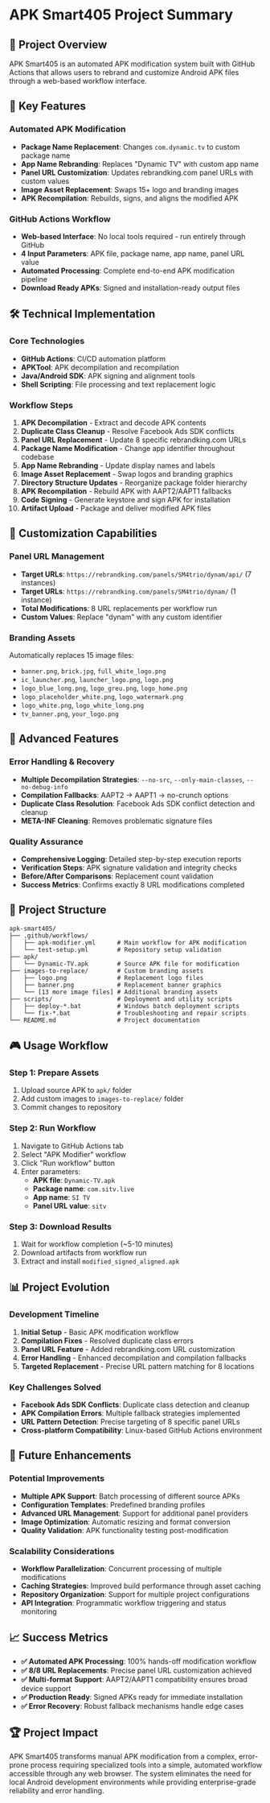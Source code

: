 # APK Smart405 Project Summary

## 🎯 **Project Overview**
APK Smart405 is an automated APK modification system built with GitHub Actions that allows users to rebrand and customize Android APK files through a web-based workflow interface.

## 🚀 **Key Features**

### **Automated APK Modification**
- **Package Name Replacement**: Changes `com.dynamic.tv` to custom package name
- **App Name Rebranding**: Replaces "Dynamic TV" with custom app name  
- **Panel URL Customization**: Updates rebrandking.com panel URLs with custom values
- **Image Asset Replacement**: Swaps 15+ logo and branding images
- **APK Recompilation**: Rebuilds, signs, and aligns the modified APK

### **GitHub Actions Workflow**
- **Web-based Interface**: No local tools required - run entirely through GitHub
- **4 Input Parameters**: APK file, package name, app name, panel URL value
- **Automated Processing**: Complete end-to-end APK modification pipeline
- **Download Ready APKs**: Signed and installation-ready output files

## 🛠 **Technical Implementation**

### **Core Technologies**
- **GitHub Actions**: CI/CD automation platform
- **APKTool**: APK decompilation and recompilation
- **Java/Android SDK**: APK signing and alignment tools
- **Shell Scripting**: File processing and text replacement logic

### **Workflow Steps**
1. **APK Decompilation** - Extract and decode APK contents
2. **Duplicate Class Cleanup** - Resolve Facebook Ads SDK conflicts
3. **Panel URL Replacement** - Update 8 specific rebrandking.com URLs
4. **Package Name Modification** - Change app identifier throughout codebase
5. **App Name Rebranding** - Update display names and labels
6. **Image Asset Replacement** - Swap logos and branding graphics
7. **Directory Structure Updates** - Reorganize package folder hierarchy
8. **APK Recompilation** - Rebuild APK with AAPT2/AAPT1 fallbacks
9. **Code Signing** - Generate keystore and sign APK for installation
10. **Artifact Upload** - Package and deliver modified APK files

## 🎨 **Customization Capabilities**

### **Panel URL Management**
- **Target URLs**: `https://rebrandking.com/panels/SM4trio/dynam/api/` (7 instances)
- **Target URLs**: `https://rebrandking.com/panels/SM4trio/dynam/` (1 instance)
- **Total Modifications**: 8 URL replacements per workflow run
- **Custom Values**: Replace "dynam" with any custom identifier

### **Branding Assets**
Automatically replaces 15 image files:
- `banner.png`, `brick.jpg`, `full_white_logo.png`
- `ic_launcher.png`, `launcher_logo.png`, `logo.png`
- `logo_blue_long.png`, `logo_greu.png`, `logo_home.png`
- `logo_placeholder_white.png`, `logo_watermark.png`
- `logo_white.png`, `logo_white_long.png`
- `tv_banner.png`, `your_logo.png`

## 🔧 **Advanced Features**

### **Error Handling & Recovery**
- **Multiple Decompilation Strategies**: `--no-src`, `--only-main-classes`, `--no-debug-info`
- **Compilation Fallbacks**: AAPT2 → AAPT1 → no-crunch options
- **Duplicate Class Resolution**: Facebook Ads SDK conflict detection and cleanup
- **META-INF Cleaning**: Removes problematic signature files

### **Quality Assurance**
- **Comprehensive Logging**: Detailed step-by-step execution reports
- **Verification Steps**: APK signature validation and integrity checks
- **Before/After Comparisons**: Replacement count validation
- **Success Metrics**: Confirms exactly 8 URL modifications completed

## 📁 **Project Structure**
```
apk-smart405/
├── .github/workflows/
│   ├── apk-modifier.yml      # Main workflow for APK modification
│   └── test-setup.yml        # Repository setup validation
├── apk/
│   └── Dynamic-TV.apk        # Source APK file for modification
├── images-to-replace/        # Custom branding assets
│   ├── logo.png              # Replacement logo files
│   ├── banner.png            # Replacement banner graphics
│   └── [13 more image files] # Additional branding assets
├── scripts/                  # Deployment and utility scripts
│   ├── deploy-*.bat          # Windows batch deployment scripts
│   └── fix-*.bat             # Troubleshooting and repair scripts
└── README.md                 # Project documentation
```

## 🎮 **Usage Workflow**

### **Step 1: Prepare Assets**
1. Upload source APK to `apk/` folder
2. Add custom images to `images-to-replace/` folder
3. Commit changes to repository

### **Step 2: Run Workflow**
1. Navigate to GitHub Actions tab
2. Select "APK Modifier" workflow
3. Click "Run workflow" button
4. Enter parameters:
   - **APK file**: `Dynamic-TV.apk`
   - **Package name**: `com.sitv.live`
   - **App name**: `SI TV`
   - **Panel URL value**: `sitv`

### **Step 3: Download Results**
1. Wait for workflow completion (~5-10 minutes)
2. Download artifacts from workflow run
3. Extract and install `modified_signed_aligned.apk`

## 📊 **Project Evolution**

### **Development Timeline**
1. **Initial Setup** - Basic APK modification workflow
2. **Compilation Fixes** - Resolved duplicate class errors  
3. **Panel URL Feature** - Added rebrandking.com URL customization
4. **Error Handling** - Enhanced decompilation and compilation fallbacks
5. **Targeted Replacement** - Precise URL pattern matching for 8 locations

### **Key Challenges Solved**
- **Facebook Ads SDK Conflicts**: Duplicate class detection and cleanup
- **APK Compilation Errors**: Multiple fallback strategies implemented
- **URL Pattern Detection**: Precise targeting of 8 specific panel URLs
- **Cross-platform Compatibility**: Linux-based GitHub Actions environment

## 🔮 **Future Enhancements**

### **Potential Improvements**
- **Multiple APK Support**: Batch processing of different source APKs
- **Configuration Templates**: Predefined branding profiles
- **Advanced URL Management**: Support for additional panel providers
- **Image Optimization**: Automatic resizing and format conversion
- **Quality Validation**: APK functionality testing post-modification

### **Scalability Considerations**
- **Workflow Parallelization**: Concurrent processing of multiple modifications
- **Caching Strategies**: Improved build performance through asset caching
- **Repository Organization**: Support for multiple project configurations
- **API Integration**: Programmatic workflow triggering and status monitoring

## 📈 **Success Metrics**
- **✅ Automated APK Processing**: 100% hands-off modification workflow
- **✅ 8/8 URL Replacements**: Precise panel URL customization achieved
- **✅ Multi-format Support**: AAPT2/AAPT1 compatibility ensures broad device support
- **✅ Production Ready**: Signed APKs ready for immediate installation
- **✅ Error Recovery**: Robust fallback mechanisms handle edge cases

## 🏆 **Project Impact**
APK Smart405 transforms manual APK modification from a complex, error-prone process requiring specialized tools into a simple, automated workflow accessible through any web browser. The system eliminates the need for local Android development environments while providing enterprise-grade reliability and error handling.
